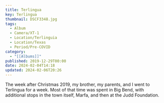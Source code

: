```yaml
---
title: Terlingua
key: Terlingua
thumbnail: DSCF3348.jpg
tags:
  - Album
  - Camera/XT-1
  - Location/Terlinguia
  - Location/Texas
  - Period/Pre-COVID
category:
  - "[[Albums]]"
published: 2019-12-29T00:00
date: 2024-02-04T14:18
updated: 2024-02-06T20:26
---
```

The week after Christmas 2019, my brother, my parents, and I went to Terlingua for a week. Most of that time was spent in Big Bend, with additional stops in the town itself, Marfa, and then at the Judd Foundation.
